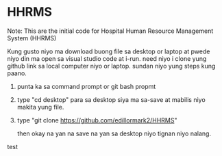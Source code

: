 # HHRMS
Note: This are the initial code for Hospital Human Resource Management System (HHRMS)

Kung gusto niyo ma download buong file sa desktop or laptop at pwede niyo din ma open sa visual studio code at i-run. 
need niyo i clone yung github link sa local computer niyo or laptop. sundan niyo yung steps kung paano.

1. punta ka sa command prompt or git bash propmt
2. type "cd desktop" para sa desktop  siya ma sa-save at mabilis niyo makita yung file.
3. type "git clone https://github.com/edillormark2/HHRMS"

   then okay na yan na save na yan sa desktop niyo tignan niyo nalang. 

test